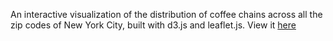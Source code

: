 An interactive visualization of the distribution of coffee chains across all the zip codes of New York City, built with d3.js and leaflet.js. View it [here](www.alexrich.org/NYCCoffeeMap)
